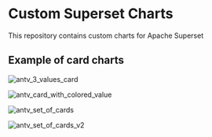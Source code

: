 # Custom Superset Charts
This repository contains custom charts for Apache Superset 

## Example of card charts
![antv_3_values_card](https://github.com/himarygr/apache-superset-charts-js/blob/328d5f55574e694a920d3dac0b1ad10061604135/img/%D0%A1%D0%BD%D0%B8%D0%BC%D0%BE%D0%BA%20%D1%8D%D0%BA%D1%80%D0%B0%D0%BD%D0%B0%202023-11-11%20%D0%B2%2017.22.02.png)

![antv_card_with_colored_value](https://github.com/himarygr/apache-superset-charts-js/blob/328d5f55574e694a920d3dac0b1ad10061604135/img/%D0%A1%D0%BD%D0%B8%D0%BC%D0%BE%D0%BA%20%D1%8D%D0%BA%D1%80%D0%B0%D0%BD%D0%B0%202023-11-11%20%D0%B2%2017.24.01.png)

![antv_set_of_cards](https://github.com/himarygr/apache-superset-charts-js/blob/328d5f55574e694a920d3dac0b1ad10061604135/img/%D0%A1%D0%BD%D0%B8%D0%BC%D0%BE%D0%BA%20%D1%8D%D0%BA%D1%80%D0%B0%D0%BD%D0%B0%202023-11-11%20%D0%B2%2017.24.15.png)

![antv_set_of_cards_v2](https://github.com/himarygr/apache-superset-charts-js/blob/3d53b8ced9a429034c024ad1d2d26955302551a9/img/%D0%A1%D0%BD%D0%B8%D0%BC%D0%BE%D0%BA%20%D1%8D%D0%BA%D1%80%D0%B0%D0%BD%D0%B0%202023-11-11%20%D0%B2%2017.24.31.png)

